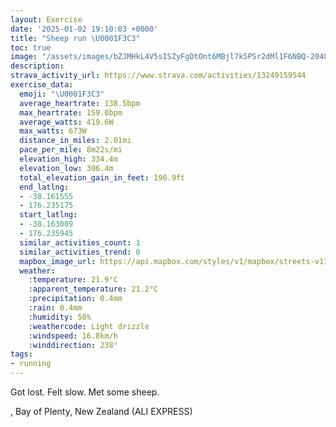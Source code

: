 ```yaml
---
layout: Exercise
date: '2025-01-02 19:10:03 +0000'
title: "Sheep run \U0001F3C3"
toc: true
image: "/assets/images/bZJMHkL4V5sISZyFgDtOnt6MBjl7k5PSr2dMl1F6NBQ-2048x1536.jpg.jpeg"
description:
strava_activity_url: https://www.strava.com/activities/13249159544
exercise_data:
  emoji: "\U0001F3C3"
  average_heartrate: 138.5bpm
  max_heartrate: 159.0bpm
  average_watts: 419.6W
  max_watts: 673W
  distance_in_miles: 2.01mi
  pace_per_mile: 8m22s/mi
  elevation_high: 334.4m
  elevation_low: 306.4m
  total_elevation_gain_in_feet: 196.9ft
  end_latlng:
  - -38.161555
  - 176.235175
  start_latlng:
  - -38.163009
  - 176.235945
  similar_activities_count: 1
  similar_activities_trend: 0
  mapbox_image_url: https://api.mapbox.com/styles/v1/mapbox/streets-v11/static/path-5+787af2-1.0(p%7B%7CgFwrsr%60%40l%40%5CH%40FEDQPoBD%7DARu%40%60%40cAt%40_BLIJ%40JF%5D_%40JcBRmAb%40a%40NUJCb%40YD%3FDe%40LW%60%40%5B%5ESn%40m%40p%40i%40FOCOBIHIAHVg%40T%5BfAyBDSAo%40Be%40Nk%40DUAOEIOGYEUGMOAQ%40P%7B%40c%40YGS%40k%40NW%40OHg%40%40_AJE%40MJ%5DH%5D%40WGPBBBAFXMP%40RHFTq%40GSBKFO%5E%40l%40HLFC%5C_%40TE~%40Fp%40EpBJl%40CTIVUHC%3F%40j%40%40XKNA%40C%3FOEKIE%7B%40WIGGWGGGAQBg%40IS%3Fe%40J_%40BYF%5DA%5BBQFYBOHSDe%40BYGM%40UCg%40O_AOSGs%40Gk%40Ja%40%40%5BRMTKDu%40%5B_A%7D%40i%40%5DIKoBeAsBuAe%40WWWIAe%40No%40FGHALL%60ANxBl%40hLAdA_%40bEQ~C),pin-s-s+e5b22e(176.23356,-38.16393),pin-s-f+89ae00(176.23658000000015,-38.16054999999997)/auto/800x800?access_token=pk.eyJ1Ijoiam9zaGJlY2ttYW4iLCJhIjoiY205eWR2aDd1MWZ6djJrbXc4a3M0bWZleiJ9.XiG9OWkNcZk2QzjJbxLB4A
  weather:
    :temperature: 21.9°C
    :apparent_temperature: 21.2°C
    :precipitation: 0.4mm
    :rain: 0.4mm
    :humidity: 50%
    :weathercode: Light drizzle
    :windspeed: 16.8km/h
    :winddirection: 238°
tags:
- running
---
```

Got lost. Felt slow. Met some sheep.

, Bay of Plenty, New Zealand (ALI EXPRESS)
